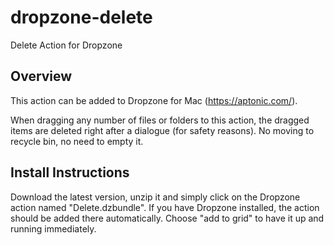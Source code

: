 # dropzone-delete
Delete Action for Dropzone

## Overview
This action can be added to Dropzone for Mac (https://aptonic.com/).

When dragging any number of files or folders to this action, the dragged items are deleted right after a dialogue (for safety reasons). No moving to recycle bin, no need to empty it.

## Install Instructions
Download the latest version, unzip it and simply click on the Dropzone action named "Delete.dzbundle". If you have Dropzone installed, the action should be added there automatically. Choose "add to grid" to have it up and running immediately.
